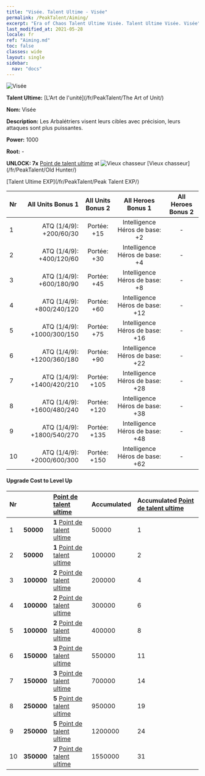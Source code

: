 ```yaml
---
title: "Visée. Talent Ultime - Visée"
permalink: /PeakTalent/Aiming/
excerpt: "Era of Chaos Talent Ultime Visée. Talent Ultime Visée. Visée"
last_modified_at: 2021-05-28
locale: fr
ref: "Aiming.md"
toc: false
classes: wide
layout: single
sidebar:
  nav: "docs"
---
```


  ![Visée](/images/pt/talent_2009.png)

  **Talent Ultime:** [L'Art de l'unité](/fr/PeakTalent/The Art of Unit/)

  **Nom:** Visée

  **Description:** Les Arbalétriers visent leurs cibles avec précision, leurs attaques sont plus puissantes.

  **Power:** 1000

  **Root:** -

  **UNLOCK: 7x** [Point de talent ultime](/ItemsFR/con_934/) at ![Vieux chasseur](/images/pt/talent_2010.png) [Vieux chasseur](/fr/PeakTalent/Old Hunter/)

  [Talent Ultime EXP](/fr/PeakTalent/Peak Talent EXP/)

  | Nr | All Units Bonus 1 | All Units Bonus 2 | All Heroes Bonus 1 | All Heroes Bonus 2 |
  |:---|--------------:|:-------------:|:-------------:|:-------------:|
  | 1 | ATQ (1/4/9): +200/60/30 | Portée: +15 | Intelligence Héros de base: +2 | - |
  | 2 | ATQ (1/4/9): +400/120/60 | Portée: +30 | Intelligence Héros de base: +4 | - |
  | 3 | ATQ (1/4/9): +600/180/90 | Portée: +45 | Intelligence Héros de base: +8 | - |
  | 4 | ATQ (1/4/9): +800/240/120 | Portée: +60 | Intelligence Héros de base: +12 | - |
  | 5 | ATQ (1/4/9): +1000/300/150 | Portée: +75 | Intelligence Héros de base: +16 | - |
  | 6 | ATQ (1/4/9): +1200/360/180 | Portée: +90 | Intelligence Héros de base: +22 | - |
  | 7 | ATQ (1/4/9): +1400/420/210 | Portée: +105 | Intelligence Héros de base: +28 | - |
  | 8 | ATQ (1/4/9): +1600/480/240 | Portée: +120 | Intelligence Héros de base: +38 | - |
  | 9 | ATQ (1/4/9): +1800/540/270 | Portée: +135 | Intelligence Héros de base: +48 | - |
  | 10 | ATQ (1/4/9): +2000/600/300 | Portée: +150 | Intelligence Héros de base: +62 | - |


#### Upgrade Cost to Level Up

  | Nr | <i class="fas fa-coins"/> | [Point de talent ultime](/ItemsFR/con_934/) | Accumulated <i class="fas fa-coins"/> | Accumulated [Point de talent ultime](/ItemsFR/con_934/) |
  |:---|:--------------|:-------------|:-------------|:-------------|
  | 1 | **50000** | **1** [Point de talent ultime](/ItemsFR/con_934/) | 50000 | 1 |
  | 2 | **50000** | **1** [Point de talent ultime](/ItemsFR/con_934/) | 100000 | 2 |
  | 3 | **100000** | **2** [Point de talent ultime](/ItemsFR/con_934/) | 200000 | 4 |
  | 4 | **100000** | **2** [Point de talent ultime](/ItemsFR/con_934/) | 300000 | 6 |
  | 5 | **100000** | **2** [Point de talent ultime](/ItemsFR/con_934/) | 400000 | 8 |
  | 6 | **150000** | **3** [Point de talent ultime](/ItemsFR/con_934/) | 550000 | 11 |
  | 7 | **150000** | **3** [Point de talent ultime](/ItemsFR/con_934/) | 700000 | 14 |
  | 8 | **250000** | **5** [Point de talent ultime](/ItemsFR/con_934/) | 950000 | 19 |
  | 9 | **250000** | **5** [Point de talent ultime](/ItemsFR/con_934/) | 1200000 | 24 |
  | 10 | **350000** | **7** [Point de talent ultime](/ItemsFR/con_934/) | 1550000 | 31 |

